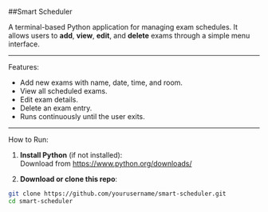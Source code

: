 ##Smart Scheduler

A terminal-based Python application for managing exam schedules. It allows users to **add**, **view**, **edit**, and **delete** exams through a simple menu interface.

---

Features:

- Add new exams with name, date, time, and room.
- View all scheduled exams.
- Edit exam details.
- Delete an exam entry.
- Runs continuously until the user exits.

---

How to Run:

1. **Install Python** (if not installed):  
   Download from https://www.python.org/downloads/

2. **Download or clone this repo**:

```bash
git clone https://github.com/yourusername/smart-scheduler.git
cd smart-scheduler
